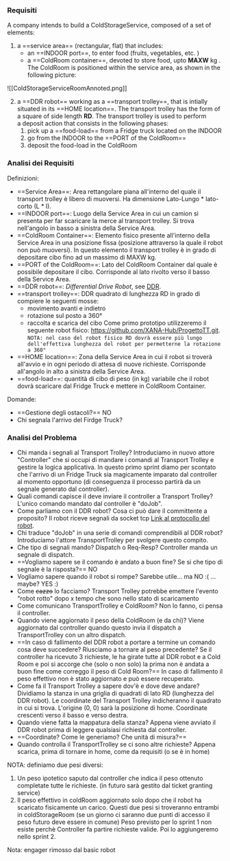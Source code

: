 ### Requisiti
A company intends to build a ColdStorageService, composed of a set of elements:

1. a ==service area== (rectangular, flat) that includes:
    - an ==INDOOR port==, to enter food (fruits, vegetables, etc. )
    - a ==ColdRoom container==, devoted to store food, upto **MAXW** kg .
    The ColdRoom is positioned within the service area, as shown in the following picture:

![[ColdStorageServiceRoomAnnoted.png]]

2. a ==DDR robot== working as a ==transport trolley==, that is intially situated in its ==HOME location==. The transport trolley has the form of a square of side length **RD**.
    The transport trolley is used to perform a deposit action that consists in the following phases:
    1. pick up a ==food-load== from a Fridge truck located on the INDOOR
    2. go from the INDOOR to the ==PORT of the ColdRoom==
    3. deposit the food-load in the ColdRoom

### Analisi dei Requisiti
Definizioni:
- ==Service Area==: Area rettangolare piana all'interno del quale il transport trolley è libero di muoversi. Ha dimensione Lato-Lungo * lato-corto (L * l).
- ==INDOOR port==: Luogo della Service Area in cui un camion si presenta per far scaricare la merce al transport trolley. Si trova nell'angolo in basso a sinistra della Service Area.
- ==ColdRoom Container==: Elemento fisico presente all'interno della Service Area in una posizione fissa (posizione attraverso la quale il robot non può muoversi). In questo elemento il transport trolley è in grado di depositare cibo fino ad un massimo di MAXW kg.
- ==PORT of the ColdRoom==: Lato del ColdRoom Container dal quale è possibile depositare il cibo. Corrisponde al lato rivolto verso il basso della Service Area.
- ==DDR robot==: *Differential Drive Robot*, see [DDR](https://www.youtube.com/watch?v=aE7RQNhwnPQ).
- ==transport trolley==: DDR quadrato di lunghezza RD in grado di compiere le seguenti mosse: 
	- movimento avanti e indietro
	- rotazione sul posto a 360°
	- raccolta e scarica del cibo
   Come primo prototipo utilizzeremo il seguente robot fisico: https://github.com/XANA-Hub/ProgettoTT.git.
	`NOTA: nel caso del robot fisico RD dovrà essere più lungo dell'effettiva lunghezza del robot per permetterne la rotazione a 360°`
- ==HOME location==: Zona della Service Area in cui il robot si troverà all'avvio e in ogni periodo di attesa di nuove richieste. Corrisponde all'angolo in alto a sinistra della Service Area.
- ==food-load==: quantità di cibo di peso (in kg) variabile che il robot dovrà scaricare dal Fridge Truck e mettere in ColdRoom Container.


Domande:
- ==Gestione degli ostacoli?== NO
- Chi segnala l'arrivo del Firdge Truck?

### Analisi del Problema
- Chi manda i segnali al Transport Trolley?
	Introduciamo in nuovo attore "Controller" che si occupi di mandare i comandi al Transport Trolley e gestire la logica applicativa. In questo primo sprint diamo per scontato che l'arrivo di un Fridge Truck sia magicamente imparato dal controller al momento opportuno (di conseguenza il processo partirà da un segnale generato dal controller).
- Quali comandi capisce il deve inviare il controller a Transport Trolley?
	L'unico comando mandato dal controller è "doJob".
- Come parliamo con il DDR robot? Cosa ci può dare il committente a proposito?
	Il robot riceve segnali da socket tcp [Link al protocollo del robot](https://github.com/XANA-Hub/ProgettoTT/blob/main/Sprint%201.md).
- Chi traduce "doJob" in una serie di comandi comprendibili al DDR robot?
	Introduciamo l'attore TransportTrolley per svolgere questo compito.
- Che tipo di segnali mando? Dispatch o Req-Resp?
	Controller manda un segnale di dispatch.
- ==Vogliamo sapere se il comando è andato a buon fine? Se si che tipo di segnale è la risposta?==
	NO
- Vogliamo sapere quando il robot si rompe?
	Sarebbe utile... ma NO :( ... maybe? YES :)
- Come ~~cazzo~~ lo facciamo?
	Transport Trolley potrebbe emettere l'evento "robot rotto" dopo x tempo che sono nello stato di scaricamento
- Come comunicano TransportTrolley e ColdRoom?
	Non lo fanno, ci pensa il controller.
- Quando viene aggiornato il peso della ColdRoom (e da chi)?
	Viene aggiornato dal controller quando questo invia il dispatch a TransportTrolley con un altro dispatch.
- ==In caso di fallimento del DDR robot a portare a termine un comando cosa deve succedere? Riusciamo a tornare al peso precedente? Se il controller ha ricevuto 3 richieste, le ha girate tutte al DDR robot e a Cold Room e poi si accorge che (solo o non solo) la prima non è andata a buon fine come correggo il peso di Cold Room?==
	In caso di fallimento il peso effettivo non è stato aggiornato e può essere recuperato.
- Come fa il Transport Trolley a sapere dov'è e dove deve andare?
	Dividiamo la stanza in una griglia di quadrati di lato RD (lunghezza del DDR robot). Le coordinate del Transport Trolley indicheranno il quadrato in cui si trova. L'origine (0, 0) sarà la posizione di home. Coordinate crescenti verso il basso e verso destra.
- Quando viene fatta la mappatura della stanza?
	Appena viene avviato il DDR robot prima di leggere qualsiasi richiesta dal controller.
- ==Coordinate? Come le generiamo? Che unità di misura?==
- Quando controlla il TransportTrolley se ci sono altre richieste?
	Appena scarica, prima di tornare in home, come da requisiti (o se è in home)

NOTA: definiamo due pesi diversi:
1) Un peso ipotetico saputo dal controller che indica il peso ottenuto completate tutte le richieste. (in futuro sarà gestito dal ticket granting service)
2) Il peso effettivo in coldRoom aggiornato solo dopo che il robot ha scaricato fisicamente un carico.
Questi due pesi si troveranno entrambi in coldStorageRoom (se un giorno ci saranno due punti di accesso il peso futuro deve essere in comune)
Peso previsto per lo sprint 1 non esiste perchè Controller fa partire richieste valide. Poi lo aggiungeremo nello sprint 2.

Nota: engager rimosso dal basic robot